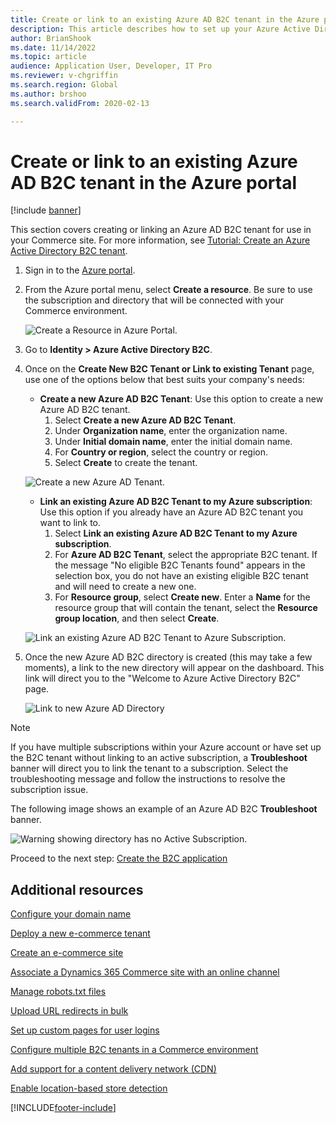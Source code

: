 ```yaml
---
title: Create or link to an existing Azure AD B2C tenant in the Azure portal
description: This article describes how to set up your Azure Active Directory (Azure AD) business-to-consumer (B2C) tenants for user site authentication in Dynamics 365 Commerce.
author: BrianShook
ms.date: 11/14/2022
ms.topic: article 
audience: Application User, Developer, IT Pro
ms.reviewer: v-chgriffin
ms.search.region: Global
ms.author: brshoo
ms.search.validFrom: 2020-02-13

---
```


# Create or link to an existing Azure AD B2C tenant in the Azure portal

[!include [banner](includes/banner.md)]

This section covers creating or linking an Azure AD B2C tenant for use in your Commerce site. For more information, see [Tutorial: Create an Azure Active Directory B2C tenant](/azure/active-directory-b2c/tutorial-create-tenant).

1. Sign in to the [Azure portal](https://portal.azure.com/).
1. From the Azure portal menu, select **Create a resource**. Be sure to use the subscription and directory that will be connected with your Commerce environment.

    ![Create a Resource in Azure Portal.](./media/B2CImage_1.png)

1. Go to **Identity \> Azure Active Directory B2C**.
1. Once on the **Create New B2C Tenant or Link to existing Tenant** page, use one of the options below that best suits your company's needs:

    - **Create a new Azure AD B2C Tenant**: Use this option to create a new Azure AD B2C tenant.
        1. Select **Create a new Azure AD B2C Tenant**.
        1. Under **Organization name**, enter the organization name.
        1. Under **Initial domain name**, enter the initial domain name.
        1. For **Country or region**, select the country or region.
        1. Select **Create** to create the tenant.

     ![Create a new Azure AD Tenant.](./media/B2CImage_2.png)

     - **Link an existing Azure AD B2C Tenant to my Azure subscription**: Use this option if you already have an Azure AD B2C tenant you want to link to.
        1. Select **Link an existing Azure AD B2C Tenant to my Azure subscription**.
        1. For **Azure AD B2C Tenant**, select the appropriate B2C tenant. If the message "No eligible B2C Tenants found" appears in the selection box, you do not have an existing eligible B2C tenant and will need to create a new one.
        1. For **Resource group**, select **Create new**. Enter a **Name** for the resource group that will contain the tenant, select the **Resource group location**, and then select **Create**.

    ![Link an existing Azure AD B2C Tenant to Azure Subscription.](./media/B2CImage_3.png)

1. Once the new Azure AD B2C directory is created (this may take a few moments), a link to the new directory will appear on the dashboard. This link will direct you to the "Welcome to Azure Active Directory B2C" page.

    ![Link to new Azure AD Directory](./media/B2CImage_4.png)

> [!NOTE]
> If you have multiple subscriptions within your Azure account or have set up the B2C tenant without linking to an active subscription, a **Troubleshoot** banner will direct you to link the tenant to a subscription. Select the troubleshooting message and follow the instructions to resolve the subscription issue.

The following image shows an example of an Azure AD B2C **Troubleshoot** banner.

![Warning showing directory has no Active Subscription.](./media/B2CImage_5.png)





Proceed to the next step: [Create the B2C application](create-b2c-app.md)


## Additional resources

[Configure your domain name](configure-your-domain-name.md)

[Deploy a new e-commerce tenant](deploy-ecommerce-site.md)

[Create an e-commerce site](create-ecommerce-site.md)

[Associate a Dynamics 365 Commerce site with an online channel](associate-site-online-store.md)

[Manage robots.txt files](manage-robots-txt-files.md)

[Upload URL redirects in bulk](upload-bulk-redirects.md)

[Set up custom pages for user logins](custom-pages-user-logins.md)

[Configure multiple B2C tenants in a Commerce environment](configure-multi-B2C-tenants.md)

[Add support for a content delivery network (CDN)](add-cdn-support.md)

[Enable location-based store detection](enable-store-detection.md)


[!INCLUDE[footer-include](../includes/footer-banner.md)]
